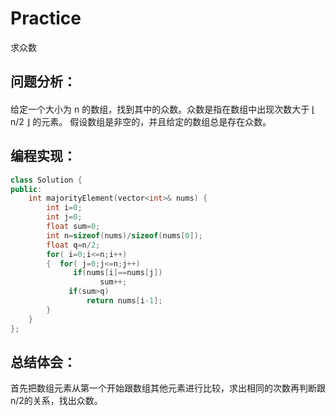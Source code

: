 # Practice
求众数
## 问题分析：
#### 
给定一个大小为 n 的数组，找到其中的众数。众数是指在数组中出现次数大于 ⌊ n/2 ⌋ 的元素。
假设数组是非空的，并且给定的数组总是存在众数。
## 编程实现：
```C++
class Solution {
public:
    int majorityElement(vector<int>& nums) {
        int i=0;
        int j=0;
        float sum=0;
        int n=sizeof(nums)/sizeof(nums[0]);
        float q=n/2;
        for( i=0;i<=n;i++)
        {  for( j=0;j<=n;j++)
              if(nums[i]==nums[j])
                    sum++;
             if(sum>q)
                 return nums[i-1];
        }   
    }
};
```
## 总结体会：
首先把数组元素从第一个开始跟数组其他元素进行比较，求出相同的次数再判断跟n/2的关系，找出众数。